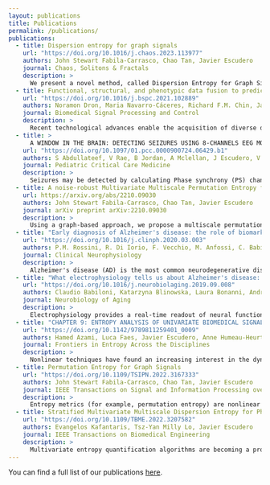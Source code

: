 ```yaml
---
layout: publications
title: Publications
permalink: /publications/
publications:
  - title: Dispersion entropy for graph signals
    url: "https://doi.org/10.1016/j.chaos.2023.113977"
    authors: John Stewart Fabila-Carrasco, Chao Tan, Javier Escudero
    journal: Chaos, Solitons & Fractals
    description: >
      We present a novel method, called Dispersion Entropy for Graph Signals, as a powerful tool for analysing the irregularity of signals defined on graphs. generalizes the classical dispersion entropy concept for univariate time series, enabling its application in diverse domains such as image processing, time series analysis, and network analysis. Furthermore, establishes a theoretical framework that provides insights into the irregularities observed in graph centrality measures and in the spectra of operators acting on graphs. We demonstrate the effectiveness of in detecting changes in the dynamics of signals defined on both synthetic and real-world graphs, by defining a mix process on random geometric graphs or those exhibiting small-world properties. Our results indicate that effectively captures the irregularity of graph signals across various network configurations, successfully differentiating between distinct levels of randomness and connectivity. Consequently, provides a comprehensive framework for entropy analysis of various data types, enabling new applications of dispersion entropy not previously feasible, and uncovering nonlinear relationships between graph signals and their graph topology.
  - title: Functional, structural, and phenotypic data fusion to predict developmental scores of pre-school children based on Canonical Polyadic Decomposition
    url: "https://doi.org/10.1016/j.bspc.2021.102889"
    authors: Noramon Dron, Maria Navarro-Cáceres, Richard F.M. Chin, Javier Escudero 
    journal: Biomedical Signal Processing and Control
    description: >
      Recent technological advances enable the acquisition of diverse datasets that demand data-driven analysis. In this context, we seek to take advantage of diverse data modalities to explore the links between childhood development, structure and function of the brain. We deploy a data fusion model using coupled matrix-tensor decomposition of electroencephalography (EEG), structural magnetic resonance imaging (sMRI), and phenotypic score data to investigate how functional, structural, and phenotypic variables reflect development in young children with epilepsy. Our model is based on Canonical Polyadic Decomposition and optimised with grid search to predict developmental scores of pre-school children. The model is promising and able to show relationships between modalities that agree with clinical expectations. The score prediction yields a high similarity at the group level and potential to predict laborious and time-consuming developmental scores from routinely collected sMRI and/or EEG data, thus becoming a stepping-stone towards more efficient clinical assessment of brain development in young children.
  - title: >
      A WINDOW IN THE BRAIN: DETECTING SEIZURES USING 8-CHANNELS EEG MONTAGE AND PHASE SYNCHRONISATION
    url: "https://doi.org/10.1097/01.pcc.0000900724.06429.b1"
    authors: S Abdullateef, V Rae, B Jordan, A Mclellan, J Escudero, V Nenadovic, TM Lo
    journal: Pediatric Critical Care Medicine
    description: >
      Seizures may be detected by calculating Phase synchrony (PS) changes on multi-channels electroencephalograms (EEG). This quantitative method of seizure detection is currently not translated into clinical use in paediatric critical care (PCC) settings because it requires a minimum of 19 EEG channels, which is not deliverable without a round-the-clock neurophysiology service. In this project, we aim to determine the seizure detection performance of PS calculations using only 8 channels of routinely collected EEG as the first step towards assessing the feasibility of using PS calculation to seizure detection in PCC settings. 
  - title: A noise-robust Multivariate Multiscale Permutation Entropy for two-phase flow characterisation
    url: https://arxiv.org/abs/2210.09030
    authors: John Stewart Fabila-Carrasco, Chao Tan, Javier Escudero
    journal: arXiv preprint arXiv:2210.09030
    description: >
      Using a graph-based approach, we propose a multiscale permutation entropy to explore the complexity of multivariate time series over multiple time scales. This multivariate multiscale permutation entropy (MPEG) incorporates the interaction between channels by constructing an underlying graph for each coarse-grained time series and then applying the recent permutation entropy for graph signals. Given the challenge posed by noise in real-world data analysis, we investigate the robustness to noise of MPEG using synthetic time series and demonstrating better performance than similar multivariate entropy metrics. Two-phase flow data is an important industrial process characterised by complex, dynamic behaviour. MPEG characterises the flow behaviour transition of two-phase flow by incorporating information from different scales. The experimental results show that MPEG is sensitive to the dynamic of flow patterns, allowing us to distinguish between different flow patterns.
  - title: "Early diagnosis of Alzheimer's disease: the role of biomarkers including advanced EEG signal analysis. Report from the IFCN-sponsored panel of experts"
    url: "https://doi.org/10.1016/j.clinph.2020.03.003"
    authors: P.M. Rossini, R. Di Iorio, F. Vecchio, M. Anfossi, C. Babiloni, M. Bozzali, A.C. Bruni, S.F. Cappa, J. Escudero, F.J. Fraga, P. Giannakopoulos, B. Guntekin, G. Logroscino, C. Marra, F. Miraglia, F. Panza, F. Tecchio, A. Pascual-Leone, B. Dubois
    journal: Clinical Neurophysiology
    description: >
      Alzheimer's disease (AD) is the most common neurodegenerative disease among the elderly with a progressive decline in cognitive function significantly affecting quality of life. Both the prevalence and emotional and financial burdens of AD on patients, their families, and society are predicted to grow significantly in the near future, due to a prolongation of the lifespan. Several lines of evidence suggest that modifications of risk-enhancing life styles and initiation of pharmacological and non-pharmacological treatments in the early stage of disease, although not able to modify its course, helps to maintain personal autonomy in daily activities and significantly reduces the total costs of disease management. Moreover, many clinical trials with potentially disease-modifying drugs are devoted to prodromal stages of AD. Thus, the identification of markers of conversion from prodromal form to clinically AD may be crucial for developing strategies of early interventions. The current available markers, including volumetric magnetic resonance imaging (MRI), positron emission tomography (PET), and cerebral spinal fluid (CSF) analysis are expensive, poorly available in community health facilities, and relatively invasive. Taking into account its low cost, widespread availability and non-invasiveness, electroencephalography (EEG) would represent a candidate for tracking the prodromal phases of cognitive decline in routine clinical settings eventually in combination with other markers. In this scenario, the present paper provides an overview of epidemiology, genetic risk factors, neuropsychological, fluid and neuroimaging biomarkers in AD and describes the potential role of EEG in AD investigation, trying in particular to point out whether advanced analysis of EEG rhythms exploring brain function has sufficient specificity/sensitivity/accuracy for the early diagnosis of AD.
  - title: "What electrophysiology tells us about Alzheimer's disease: a window into the synchronization and connectivity of brain neurons"
    url: "https://doi.org/10.1016/j.neurobiolaging.2019.09.008"
    authors: Claudio Babiloni, Katarzyna Blinowska, Laura Bonanni, Andrej Cichocki, Willem De Haan, Claudio Del Percio, Bruno Dubois, Javier Escudero, Alberto Fernández, Giovanni Frisoni, Bahar Guntekin, Mihaly Hajos, Harald Hampel, Emmanuel Ifeachor, Kerry Kilborn, Sanjeev Kumar, Kristinn Johnsen, Magnus Johannsson, Jaeseung Jeong, Fiona LeBeau, Roberta Lizio, Fernando Lopes da Silva, Fernando Maestú, William J. McGeown, Ian McKeith, Davide Vito Moretti, Flavio Nobili, John Olichney, Marco Onofrj, Jorge J. Palop, Michael Rowan, Fabrizio Stocchi, Zbigniew M Struzik, Heikki Tanila, Stefan Teipel, John Paul Taylor, Marco Weiergräber, Gorsev Yener, Tracy Young-Pearse, Wilhelmus H. Drinkenburg, Fiona Randall
    journal: Neurobiology of Aging
    description: >
      Electrophysiology provides a real-time readout of neural functions and network capability in different brain states, on temporal (fractions of milliseconds) and spatial (micro, meso, and macro) scales unmet by other methodologies. However, current international guidelines do not endorse the use of electroencephalographic (EEG)/magnetoencephalographic (MEG) biomarkers in clinical trials performed in patients with Alzheimer's disease (AD), despite a surge in recent validated evidence. This position paper of the ISTAART Electrophysiology Professional Interest Area endorses consolidated and translational electrophysiological techniques applied to both experimental animal models of AD and patients, to probe the effects of AD neuropathology (i.e., brain amyloidosis, tauopathy, and neurodegeneration) on neurophysiological mechanisms underpinning neural excitation/inhibition and neurotransmission as well as brain network dynamics, synchronization, and functional connectivity, reflecting thalamocortical and corticocortical residual capacity. Converging evidence shows relationships between abnormalities in EEG/MEG markers and cognitive deficits in groups of AD patients at different disease stages. The supporting evidence for the application of electrophysiology in AD clinical research as well as drug discovery pathways warrants an international initiative to include the use of EEG/MEG biomarkers in the main multicentric projects planned in AD patients, to produce conclusive findings challenging the present regulatory requirements and guidelines for AD studies.
  - title: "CHAPTER 9: ENTROPY ANALYSIS OF UNIVARIATE BIOMEDICAL SIGNALS: REVIEW AND COMPARISON OF METHODS"
    url: "https://doi.org/10.1142/9789811259401_0009"
    authors: Hamed Azami, Luca Faes, Javier Escudero, Anne Humeau-Heurtier, Luiz E.V. Silva
    journal: Frontiers in Entropy Across the Disciplines
    description: >
      Nonlinear techniques have found an increasing interest in the dynamical analysis of various kinds of systems. Among these techniques, entropy-based metrics have emerged as practical alternatives to classical techniques due to their wide applicability in different scenarios, especially to short and noisy processes. Issued from information theory, entropy approaches are of great interest to evaluate the degree of irregularity and complexity of physical, physiological, social, and econometric systems. Based on Shannon entropy and conditional entropy (CE), various techniques have been proposed; among them, approximate entropy, sample entropy, fuzzy entropy, distribution entropy, permutation entropy, and dispersion entropy are probably the most well known. After a presentation of the basic information-theoretic functionals, these measures are detailed, together with recent proposals inspired by nearest neighbors and parametric approaches. Moreover, the role of dimension, data length, and parameters in using these measures is described. Their computational efficiency is also commented. Finally, the limitations and advantages of the above-mentioned entropy measures for practical use are discussed.
  - title: Permutation Entropy for Graph Signals
    url: "https://doi.org/10.1109/TSIPN.2022.3167333"
    authors: John Stewart Fabila-Carrasco, Chao Tan, Javier Escudero
    journal: IEEE Transactions on Signal and Information Processing over Networks
    description: >
      Entropy metrics (for example, permutation entropy) are nonlinear measures of irregularity in time series (one-dimensional data). Some of these entropy metrics can be generalised to data on periodic structures such as a grid or lattice pattern (two-dimensional data) using its symmetry, thus enabling their application to images. However, these metrics have not been developed for signals sampled on irregular domains, defined by a graph. Here, we define for the first time an entropy metric to analyse signals measured over irregular graphs by generalising permutation entropy, a well-established nonlinear metric based on the comparison of neighbouring values within patterns in a time series. Our algorithm is based on comparing signal values on neighbouring nodes, using the adjacency matrix. We show that this generalisation preserves the properties of classical permutation for time series and the recent permutation entropy for images, and it can be applied to any graph structure with synthetic and real signals. We expect the present work to enable the extension of other nonlinear dynamic approaches to graph signals.
  - title: Stratified Multivariate Multiscale Dispersion Entropy for Physiological Signal Analysis
    url: "https://doi.org/10.1109/TBME.2022.3207582"
    authors: Evangelos Kafantaris, Tsz-Yan Milly Lo, Javier Escudero
    journal: IEEE Transactions on Biomedical Engineering
    description: >
      Multivariate entropy quantification algorithms are becoming a prominent tool for the extraction of information from multi-channel physiological time-series. However, in the analysis of physiological signals from heterogeneous organ systems, certain channels may overshadow the patterns of others, resulting in information loss. Here, we introduce the framework of Stratified Entropy to prioritize each channels' dynamics based on their allocation to respective strata, leading to a richer description of the multi-channel time-series. As an implementation of the framework, three algorithmic variations of the Stratified Multivariate Multiscale Dispersion Entropy are introduced. These variations and the original algorithm are applied to synthetic time-series, waveform physiological time-series, and derivative physiological data. Based on the synthetic time-series experiments, the variations successfully prioritize channels following their strata allocation while maintaining the low computation time of the original algorithm. In experiments on waveform physiological time-series and derivative physiological data, increased discrimination capacity was noted for multiple strata allocations in the variations when benchmarked to the original algorithm. This suggests improved physiological state monitoring by the variations. Furthermore, our variations can be modified to utilize a priori knowledge for the stratification of channels. Thus, our research provides a novel approach for the extraction of previously inaccessible information from multi-channel time series acquired from heterogeneous systems.
---
```

You can find a full list of our publications [here](https://scholar.google.com/citations?user=sIBtm3AAAAAJ&hl=en).

